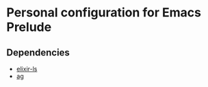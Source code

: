 # Personal configuration for Emacs Prelude

## Dependencies

- [elixir-ls](https://github.com/elixir-lsp/elixir-ls)
- [ag](https://github.com/ggreer/the_silver_searcher)

